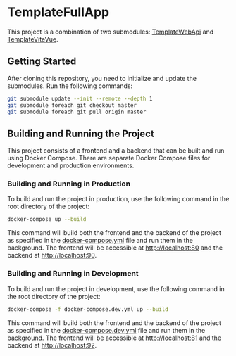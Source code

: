 # TemplateFullApp

This project is a combination of two submodules: [TemplateWebApi](https://github.com/pinaplehits/TemplateWebApi) and [TemplateViteVue](https://github.com/pinaplehits/TemplateViteVue).

## Getting Started

After cloning this repository, you need to initialize and update the submodules. Run the following commands:

```sh
git submodule update --init --remote --depth 1
git submodule foreach git checkout master
git submodule foreach git pull origin master
```

## Building and Running the Project

This project consists of a frontend and a backend that can be built and run using Docker Compose. There are separate Docker Compose files for development and production environments.

### Building and Running in Production

To build and run the project in production, use the following command in the root directory of the project:

```sh
docker-compose up --build
```

This command will build both the frontend and the backend of the project as specified in the [docker-compose.yml](docker-compose.yml) file and run them in the background. The frontend will be accessible at <http://localhost:80> and the backend at <http://localhost:90>.

### Building and Running in Development

To build and run the project in development, use the following command in the root directory of the project:

```sh
docker-compose -f docker-compose.dev.yml up --build
```

This command will build both the frontend and the backend of the project as specified in the [docker-compose.dev.yml](docker-compose.dev.yml) file and run them in the background. The frontend will be accessible at <http://localhost:81> and the backend at <http://localhost:92>.
